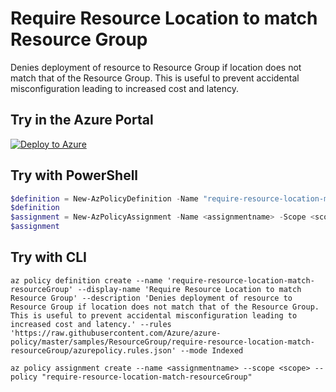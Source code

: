 # Require Resource Location to match Resource Group

Denies deployment of resource to Resource Group if location does not match that of the Resource Group. This is useful to prevent accidental misconfiguration leading to increased cost and latency.

## Try in the Azure Portal

[![Deploy to Azure](http://azuredeploy.net/deploybutton.png)](https://portal.azure.com/#blade/Microsoft_Azure_Policy/CreatePolicyDefinitionBlade/uri/https%3A%2F%2Fraw.githubusercontent.com%2FAzure%2Fazure-policy%2Fmaster%2Fsamples%2FResourceGroup%2Frequire-resource-location-match-resourceGroup%2Fazurepolicy.json)

## Try with PowerShell

````powershell
$definition = New-AzPolicyDefinition -Name "require-resource-location-match-resourceGroup" -DisplayName "Require Resource Location to match Resource Group" -description "Denies deployment of resource to Resource Group if location does not match that of the Resource Group. This is useful to prevent accidental misconfiguration leading to increased cost and latency." -Policy 'https://raw.githubusercontent.com/Azure/azure-policy/master/samples/ResourceGroup/require-resource-location-match-resourceGroup/azurepolicy.rules.json' -Mode Indexed
$definition
$assignment = New-AzPolicyAssignment -Name <assignmentname> -Scope <scope> -PolicyDefinition $definition
$assignment
````

## Try with CLI

````cli
az policy definition create --name 'require-resource-location-match-resourceGroup' --display-name 'Require Resource Location to match Resource Group' --description 'Denies deployment of resource to Resource Group if location does not match that of the Resource Group. This is useful to prevent accidental misconfiguration leading to increased cost and latency.' --rules 'https://raw.githubusercontent.com/Azure/azure-policy/master/samples/ResourceGroup/require-resource-location-match-resourceGroup/azurepolicy.rules.json' --mode Indexed

az policy assignment create --name <assignmentname> --scope <scope> --policy "require-resource-location-match-resourceGroup"
````